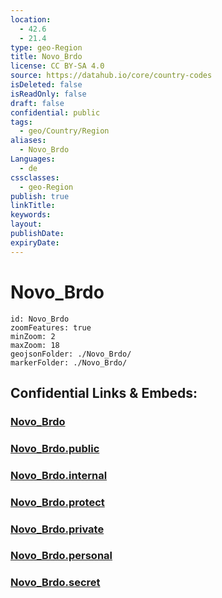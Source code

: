 ```yaml
---
location:
  - 42.6
  - 21.4
type: geo-Region
title: Novo_Brdo
license: CC BY-SA 4.0
source: https://datahub.io/core/country-codes
isDeleted: false
isReadOnly: false
draft: false
confidential: public
tags:
  - geo/Country/Region
aliases:
  - Novo_Brdo
Languages:
  - de
cssclasses:
  - geo-Region
publish: true
linkTitle:
keywords:
layout:
publishDate:
expiryDate:
---
```


# Novo_Brdo

```leaflet
id: Novo_Brdo
zoomFeatures: true 
minZoom: 2 
maxZoom: 18
geojsonFolder: ./Novo_Brdo/
markerFolder: ./Novo_Brdo/
```


## Confidential Links & Embeds: 

### [Novo_Brdo](/_Standards/Earth/Continent/Europe/Europe~South/Kosovo/districts~Kosovo/Pristina/counties~Pristina/Novo_Brdo.md) 

### [Novo_Brdo.public](/_public/Earth/Continent/Europe/Europe~South/Kosovo/districts~Kosovo/Pristina/counties~Pristina/Novo_Brdo.public.md) 

### [Novo_Brdo.internal](/_internal/Earth/Continent/Europe/Europe~South/Kosovo/districts~Kosovo/Pristina/counties~Pristina/Novo_Brdo.internal.md) 

### [Novo_Brdo.protect](/_protect/Earth/Continent/Europe/Europe~South/Kosovo/districts~Kosovo/Pristina/counties~Pristina/Novo_Brdo.protect.md) 

### [Novo_Brdo.private](/_private/Earth/Continent/Europe/Europe~South/Kosovo/districts~Kosovo/Pristina/counties~Pristina/Novo_Brdo.private.md) 

### [Novo_Brdo.personal](/_personal/Earth/Continent/Europe/Europe~South/Kosovo/districts~Kosovo/Pristina/counties~Pristina/Novo_Brdo.personal.md) 

### [Novo_Brdo.secret](/_secret/Earth/Continent/Europe/Europe~South/Kosovo/districts~Kosovo/Pristina/counties~Pristina/Novo_Brdo.secret.md)

